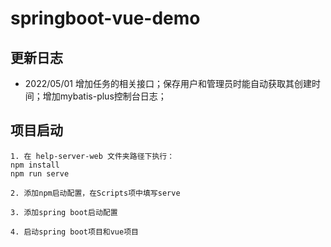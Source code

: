 # springboot-vue-demo

## 更新日志

- 2022/05/01	增加任务的相关接口；保存用户和管理员时能自动获取其创建时间；增加mybatis-plus控制台日志；



## 项目启动

```
1. 在 help-server-web 文件夹路径下执行：
npm install
npm run serve

2. 添加npm启动配置，在Scripts项中填写serve

3. 添加spring boot启动配置

4. 启动spring boot项目和vue项目
```
